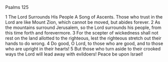 Psalms 125

1	The Lord Surrounds His People A Song of Ascents. Those who trust in the Lord are like Mount Zion, which cannot be moved, but abides forever.
2	As the mountains surround Jerusalem, so the Lord surrounds his people, from this time forth and forevermore.
3	For the scepter of wickedness shall not rest on the land allotted to the righteous, lest the righteous stretch out their hands to do wrong.
4	Do good, O Lord, to those who are good, and to those who are upright in their hearts!
5	But those who turn aside to their crooked ways the Lord will lead away with evildoers! Peace be upon Israel!

